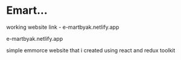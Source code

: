 # Emart...
working website link - e-martbyak.netlify.app

e-martbyak.netlify.app

simple emmorce website that i created using react and redux toolkit
